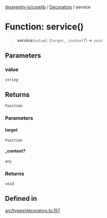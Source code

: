[@serenity-is/corelib](../../../README.md) / [Decorators](../README.md) / service

# Function: service()

> **service**(`value`): (`target`, `_context`?) => `void`

## Parameters

### value

`string`

## Returns

`Function`

### Parameters

#### target

`Function`

#### \_context?

`any`

### Returns

`void`

## Defined in

[src/types/decorators.ts:157](https://github.com/serenity-is/serenity/blob/master/packages/corelib/src/types/decorators.ts#L157)
